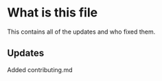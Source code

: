 # What is this file
This contains all of the updates and who fixed them.

## Updates
Added contributing.md
